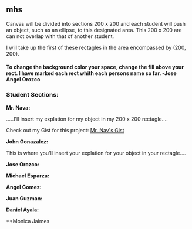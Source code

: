 ## mhs
Canvas will be divided into sections 200 x 200 and each student will push an object, such as an ellipse, to this designated area. This 200 x 200 are can not overlap with that of another student. 

I will take up the first of these rectagles in the area encompassed by (200, 200).
#### To change the background color your space, change the fill above your rect. I have marked each rect whith each persons name so far. -Jose Angel Orozco

### Student Sections:

**Mr. Nava:**

.....I'll insert my explation for my object in my 200 x 200 rectagle....

Check out my Gist for this project: [Mr. Nav's Gist](https://gist.github.com/aurelianonava/23b14a98f340ab4a8408b6247e5226e3 "Mr. Nava's Gist")


**John Gonazalez:**

This is where you'll insert your explation for your object in your rectagle....


**Jose Orozco:**



**Michael Esparza:**


**Angel Gomez:**


**Juan Guzman:**



**Daniel Ayala:**


**Monica Jaimes

